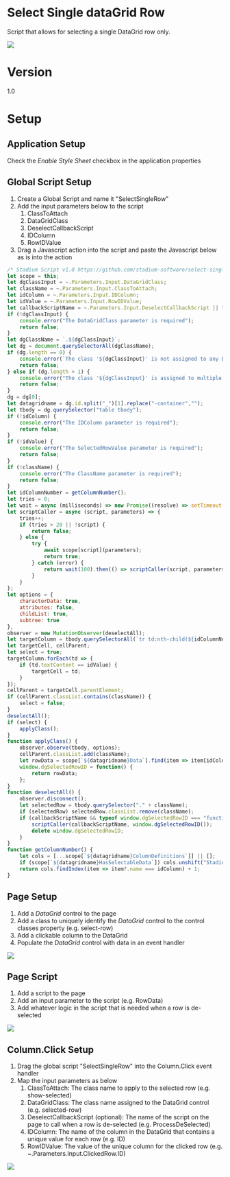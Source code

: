 # Select Single dataGrid Row
Script that allows for selecting a single DataGrid row only. 

![](images/view.gif)

# Version
1.0

# Setup

## Application Setup
Check the *Enable Style Sheet* checkbox in the application properties

## Global Script Setup
1. Create a Global Script and name it "SelectSingleRow"
2. Add the input parameters below to the script
   1. ClassToAttach
   2. DataGridClass
   3. DeselectCallbackScript
   4. IDColumn
   5. RowIDValue
3. Drag a Javascript action into the script and paste the Javascript below as is into the action
```javascript
/* Stadium Script v1.0 https://github.com/stadium-software/select-single-datagrid-row */
let scope = this;
let dgClassInput = ~.Parameters.Input.DataGridClass;
let className = ~.Parameters.Input.ClassToAttach;
let idColumn = ~.Parameters.Input.IDColumn;
let idValue = ~.Parameters.Input.RowIDValue;
let callbackScriptName = ~.Parameters.Input.DeselectCallbackScript || "";
if (!dgClassInput) {
    console.error("The DataGridClass parameter is required");
    return false;
}
let dgClassName = `.${dgClassInput}`;
let dg = document.querySelectorAll(dgClassName);
if (dg.length == 0) {
    console.error(`The class '${dgClassInput}' is not assigned to any DataGrid`);
    return false;
} else if (dg.length > 1) {
    console.error("The class '${dgClassInput}' is assigned to multiple DataGrids. DataGrids using this script must have unique classnames");
    return false;
}
dg = dg[0];
let datagridname = dg.id.split("_")[1].replace("-container","");
let tbody = dg.querySelector("table tbody");
if (!idColumn) {
    console.error("The IDColumn parameter is required");
    return false;
}
if (!idValue) {
    console.error("The SelectedRowValue parameter is required");
    return false;
}
if (!className) {
    console.error("The ClassName parameter is required");
    return false;
}
let idColumnNumber = getColumnNumber();
let tries = 0;
let wait = async (milliseconds) => new Promise((resolve) => setTimeout(resolve, milliseconds));
let scriptCaller = async (script, parameters) => {
    tries++;
    if (tries > 20 || !script) {
    	return false;
    } else {
        try {
            await scope[script](parameters);
            return true;
        } catch (error) {
            return wait(100).then(() => scriptCaller(script, parameters));
        }
    }
};
let options = {
    characterData: true,
    attributes: false,
    childList: true,
    subtree: true
},
observer = new MutationObserver(deselectAll);
let targetColumn = tbody.querySelectorAll(`tr td:nth-child(${idColumnNumber})`);
let targetCell, cellParent;
let select = true;
targetColumn.forEach(td => {
    if (td.textContent == idValue) {
        targetCell = td;
    }
});
cellParent = targetCell.parentElement;
if (cellParent.classList.contains(className)) {
    select = false;
}
deselectAll();
if (select) {
    applyClass();
}
function applyClass() { 
    observer.observe(tbody, options);
    cellParent.classList.add(className);
    let rowData = scope[`${datagridname}Data`].find(item => item[idColumn] === idValue);
    window.dgSelectedRowID = function() {
        return rowData;
    };
}
function deselectAll() { 
    observer.disconnect();
    let selectedRow = tbody.querySelector("." + className);
    if (selectedRow) selectedRow.classList.remove(className);
    if (callbackScriptName && typeof window.dgSelectedRowID === "function") { 
        scriptCaller(callbackScriptName, window.dgSelectedRowID());
        delete window.dgSelectedRowID;
    }
}
function getColumnNumber() {
    let cols = [...scope[`${datagridname}ColumnDefinitions`]] || [];
    if (scope[`${datagridname}HasSelectableData`]) cols.unshift("StadiumRowSelector");
    return cols.findIndex(item => item?.name === idColumn) + 1;
}
```

## Page Setup
1. Add a *DataGrid* control to the page
2. Add a class to uniquely identify the *DataGrid* control to the control classes property (e.g. select-row)
3. Add a clickable column to the DataGrid
4. Populate the *DataGrid* control with data in an event handler

![](images/DGClass.png)

## Page Script
1. Add a script to the page
2. Add an input parameter to the script (e.g. RowData)
3. Add whatever logic in the script that is needed when a row is de-selected

![](images/ProcessDeselected.png)

## Column.Click Setup
1. Drag the global script "SelectSingleRow" into the Column.Click event handler
2. Map the input parameters as below
   1. ClassToAttach: The class name to apply to the selected row (e.g. show-selected)
   2. DataGridClass: The class name assigned to the DataGrid control (e.g. selected-row)
   3. DeselectCallbackScript (optional): The name of the script on the page to call when a row is de-selected (e.g. ProcessDeSelected)
   4. IDColumn: The name of the column in the DataGrid that contains a unique value for each row (e.g. ID)
   5. RowIDValue: The value of the unique column for the clicked row (e.g. ~.Parameters.Input.ClickedRow.ID)

![](images/ColumnClick.png)